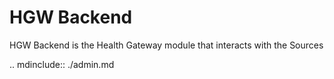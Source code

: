 # HGW Backend

HGW Backend is the Health Gateway module that interacts with the Sources

.. mdinclude:: ./admin.md